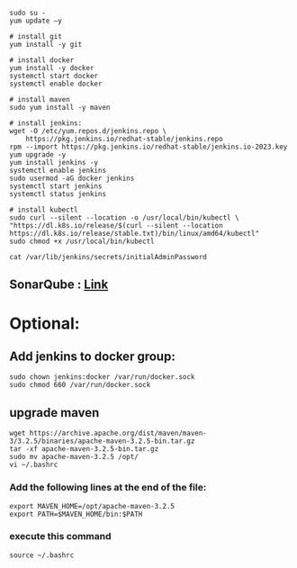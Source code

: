 ```
sudo su -
yum update –y

# install git
yum install -y git

# install docker
yum install -y docker
systemctl start docker
systemctl enable docker

# install maven
sudo yum install -y maven

# install jenkins: 
wget -O /etc/yum.repos.d/jenkins.repo \
    https://pkg.jenkins.io/redhat-stable/jenkins.repo
rpm --import https://pkg.jenkins.io/redhat-stable/jenkins.io-2023.key
yum upgrade -y
yum install jenkins -y
systemctl enable jenkins
sudo usermod -aG docker jenkins
systemctl start jenkins
systemctl status jenkins

# install kubectl 
sudo curl --silent --location -o /usr/local/bin/kubectl \
"https://dl.k8s.io/release/$(curl --silent --location https://dl.k8s.io/release/stable.txt)/bin/linux/amd64/kubectl"
sudo chmod +x /usr/local/bin/kubectl

cat /var/lib/jenkins/secrets/initialAdminPassword

```
## SonarQube : [Link](https://github.com/HaneeshDevops/Central_Documentation_Repo.md/blob/main/SonarQube.md)
# Optional:

## Add jenkins to docker group:
```
sudo chown jenkins:docker /var/run/docker.sock
sudo chmod 660 /var/run/docker.sock
```
## upgrade maven
```
wget https://archive.apache.org/dist/maven/maven-3/3.2.5/binaries/apache-maven-3.2.5-bin.tar.gz
tar -xf apache-maven-3.2.5-bin.tar.gz
sudo mv apache-maven-3.2.5 /opt/
vi ~/.bashrc
```
### Add the following lines at the end of the file:
```
export MAVEN_HOME=/opt/apache-maven-3.2.5
export PATH=$MAVEN_HOME/bin:$PATH
```
### execute this command
```
source ~/.bashrc
```

